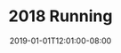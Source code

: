 ---
title: "2018 Running"
date: 2019-01-01T12:01:00-08:00
tags: ["running", "running-annual"]
total_miles_run: 191.92
total_runs: 49
---